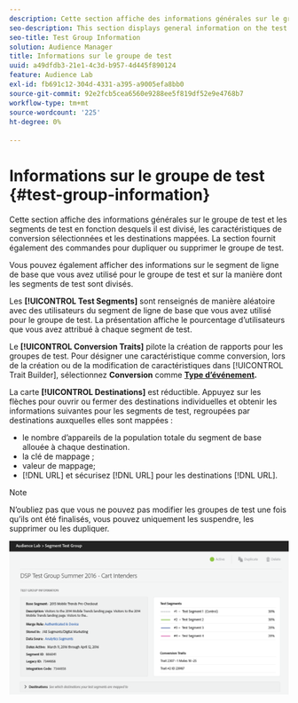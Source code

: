 ```yaml
---
description: Cette section affiche des informations générales sur le groupe de test et les segments de test en fonction desquels il est divisé, les caractéristiques de conversion sélectionnées et les destinations mappées. La section fournit également des commandes pour dupliquer ou supprimer le groupe de test.
seo-description: This section displays general information on the test group and the test segments it is divided into, the selected conversion traits and mapped destinations. The section also provides controls for duplicating or deleting the test group.
seo-title: Test Group Information
solution: Audience Manager
title: Informations sur le groupe de test
uuid: a49dfdb3-21e1-4c3d-b957-4d445f890124
feature: Audience Lab
exl-id: fb691c12-304d-4331-a395-a9005efa8bb0
source-git-commit: 92e2fcb5cea6560e9288ee5f819df52e9e4768b7
workflow-type: tm+mt
source-wordcount: '225'
ht-degree: 0%

---
```


# Informations sur le groupe de test {#test-group-information}

Cette section affiche des informations générales sur le groupe de test et les segments de test en fonction desquels il est divisé, les caractéristiques de conversion sélectionnées et les destinations mappées. La section fournit également des commandes pour dupliquer ou supprimer le groupe de test.

Vous pouvez également afficher des informations sur le segment de ligne de base que vous avez utilisé pour le groupe de test et sur la manière dont les segments de test sont divisés.

Les **[!UICONTROL Test Segments]** sont renseignés de manière aléatoire avec des utilisateurs du segment de ligne de base que vous avez utilisé pour le groupe de test. La présentation affiche le pourcentage d’utilisateurs que vous avez attribué à chaque segment de test.

Le **[!UICONTROL Conversion Traits]** pilote la création de rapports pour les groupes de test. Pour désigner une caractéristique comme conversion, lors de la création ou de la modification de caractéristiques dans [!UICONTROL Trait Builder], sélectionnez **Conversion** comme **[Type d’événement](../../features/traits/create-onboarded-rule-based-traits.md).**

La carte **[!UICONTROL Destinations]** est réductible. Appuyez sur les flèches pour ouvrir ou fermer des destinations individuelles et obtenir les informations suivantes pour les segments de test, regroupées par destinations auxquelles elles sont mappées :

* le nombre d’appareils de la population totale du segment de base allouée à chaque destination.
* la clé de mappage ;
* valeur de mappage;
* [!DNL URL] et sécurisez [!DNL URL] pour les destinations [!DNL URL].

>[!NOTE]
>
>N’oubliez pas que vous ne pouvez pas modifier les groupes de test une fois qu’ils ont été finalisés, vous pouvez uniquement les suspendre, les supprimer ou les dupliquer.

![](assets/test-groups-information.PNG)
